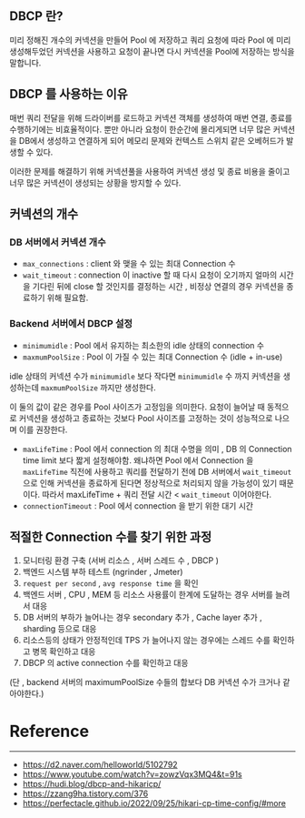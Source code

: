 ## DBCP 란?

미리 정해진 개수의 커넥션을 만들어 Pool 에 저장하고 쿼리 요청에 따라 Pool 에 미리 생성해두었던 커넥션을 사용하고 요청이 끝나면 다시 커넥션을 Pool에 저장하는 방식을 말합니다.

## DBCP 를 사용하는 이유

매번 쿼리 전달을 위해 드라이버를 로드하고 커넥션 객체를 생성하여 매번 연결, 종료를 수행하기에는 비효율적이다. 뿐만 아니라 요청이 한순간에 몰리게되면 너무 많은 커넥션을 DB에서 생성하고 연결하게 되어 메모리 문제와 컨텍스트 스위치 같은 오베허드가 발생할 수 있다.

이러한 문제를 해결하기 위해 커넥션풀을 사용하여 커넥션 생성 및 종료 비용을 줄이고 너무 많은 커넥션이 생성되는 상황을 방지할 수 있다.

## 커넥션의 개수

### DB 서버에서 커넥션 개수

- `max_connections` : client 와 맺을 수 있는 최대 Connection 수
- `wait_timeout` : connection 이 inactive 할 때 다시 요청이 오기까지 얼마의 시간을 기다린 뒤에 close 할 것인지를 결정하는 시간 , 비정상 연결의 경우 커넥션을 종료하기 위해 필요함.

### Backend 서버에서 DBCP 설정

- `minimumidle` : Pool 에서 유지하는 최소한의 idle 상태의 connection 수
- `maxmumPoolSize` : Pool 이 가질 수 있는 최대 Connection 수 (idle + in-use)

idle 상태의 커넥션 수가 `minimumidle` 보다 작다면 `minimumidle` 수 까지 커넥션을 생성하는데  `maxmumPoolSize` 까지만 생성한다.

이 둘의 값이 같은 경우를 Pool 사이즈가 고정임을 의미한다. 요청이 늘어날 때 동적으로 커넥션을 생성하고 종료하는 것보다 Pool 사이즈를 고정하는 것이 성능적으로 나으며 이를 권장한다.

- `maxLifeTime` : Pool 에서  connection 의 최대 수명을 의미 , DB 의 Connection time limit 보다 짧게 설정해야함. 왜냐하면 Pool 에서 Connection 을 `maxLifeTime` 직전에 사용하고 쿼리를 전달하기 전에 DB 서버에서 `wait_timeout` 으로 인해 커넥션을 종료하게 된다면 정상적으로 처리되지 않을 가능성이 있기 때문이다. 따라서 maxLifeTime + 쿼리 전달 시간 < `wait_timeout` 이어야한다.
- `connectionTimeout` : Pool 에서 connection 을 받기 위한 대기 시간

## 적절한 Connection 수를 찾기 위한 과정

1. 모니터링 환경 구축 (서버 리소스 , 서버 스레드 수 , DBCP )
2. 백엔드 시스템 부하 테스트 (ngrinder , Jmeter)
3. `request per second` , `avg response time` 을 확인
4. 백엔드 서버 , CPU , MEM 등 리소스 사용률이 한계에 도달하는 경우 서버를 늘려서 대응
5. DB 서버의 부하가 늘어나는 경우 secondary 추가 , Cache layer 추가 , sharding 등으로 대응
6. 리소스등의 상태가 안정적인데 TPS 가 늘어나지 않는 경우에는 스레드 수를 확인하고 병목 확인하고 대응
7. DBCP 의 active connection 수를 확인하고 대응

(단 , backend 서버의 maximumPoolSize 수들의 합보다 DB 커넥션 수가 크거나 같아야한다.)
    

# Reference

---

- https://d2.naver.com/helloworld/5102792
- https://www.youtube.com/watch?v=zowzVqx3MQ4&t=91s
- https://hudi.blog/dbcp-and-hikaricp/
- https://zzang9ha.tistory.com/376
- https://perfectacle.github.io/2022/09/25/hikari-cp-time-config/#more
